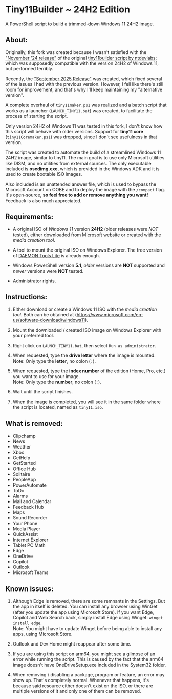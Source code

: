 # Tiny11Builder ~ 24H2 Edition
A PowerShell script to build a trimmed-down Windows 11 24H2 image.

## About:

Originally, this fork was created because I wasn't satisfied with the ["November '24 release"](https://github.com/ntdevlabs/tiny11builder/releases/tag/11-17-24) of the original [tiny11builder script by ntdevlabs](https://github.com/ntdevlabs/tiny11builder); which was supposedly compatible with the version 24H2 of Windows 11, but performed terribly.

Recently, the ["September 2025 Release"](https://github.com/ntdevlabs/tiny11builder/releases/tag/06-09-25) was created, which fixed several of the issues I had with the previous version. However, I fell like there's still room for improvement, and that's why I'll keep maintaining my "alternative version".

A complete overhaul of `tiny11maker.ps1` was realized and a batch script that works as a launcher (`LAUNCH_TINY11.bat`) was created, to facilitate the process of starting the script.

Only version 24H2 of Windows 11 was tested in this fork, I don't know how this script will behave with older versions. Support for **tiny11 core** (`tiny11Coremaker.ps1`) was dropped, since I don't see usefulness in that version.

The script was created to automate the build of a streamlined Windows 11 24H2 image, similar to tiny11. The main goal is to use only Microsoft utilities like DISM, and no utilities from external sources. The only executable included is **oscdimg.exe**, which is provided in the Windows ADK and it is used to create bootable ISO images.

Also included is an unattended answer file, which is used to bypass the Microsoft Account on OOBE and to deploy the image with the `/compact` flag. It's open-source, **so feel free to add or remove anything you want!** Feedback is also much appreciated.

## Requirements:

+ A original ISO of *Windows 11* version **24H2** (older releases were *NOT* tested), either downloaded from Microsoft website or created with the *media creation tool*.

+ A tool to mount the original ISO on Windows Explorer. The free version of [DAEMON Tools Lite](https://www.daemon-tools.cc/por/products/dtLite) is already enough.

+ Windows PowerShell version **5.1**, *older* versions are **NOT** supported and *newer* versions were **NOT** tested.

+ Administrator rights.

## Instructions:

1. Either download or create a Windows 11 ISO with the *media creation tool*. Both can be obtained at (<https://www.microsoft.com/en-us/software-download/windows11>).

2. Mount the downloaded / created ISO image on Windows Explorer with your preferred tool.

3. Right click on `LAUNCH_TINY11.bat`, then select `Run as administrator`.

4. When requested, type the **drive letter** where the image is mounted.<br>
Note: Only type the **letter**, no colon (`:`).

5. When requested, type the **index number** of the edition (Home, Pro, etc.) you want to use for your image.<br>
Note: Only type the **number**, no colon (`:`).

6. Wait until the script finishes.

7. When the image is completed, you will see it in the same folder where the script is located, named as `tiny11.iso`.

## What is removed:

- Clipchamp
- News
- Weather
- Xbox
- GetHelp
- GetStarted
- Office Hub
- Solitaire
- PeopleApp
- PowerAutomate
- ToDo
- Alarms
- Mail and Calendar
- Feedback Hub
- Maps
- Sound Recorder
- Your Phone
- Media Player
- QuickAssist
- Internet Explorer
- Tablet PC Math
- Edge
- OneDrive
- Copilot
- Outlook
- Microsoft Teams

## Known issues:

1. Although Edge is removed, there are some remnants in the Settings. But the app in itself is deleted. You can install any browser using WinGet (after you update the app using Microsoft Store). If you want Edge, Copilot and Web Search back, simply install Edge using Winget: `winget install edge`.<br>
Note: You might have to update Winget before being able to install any apps, using Microsoft Store.

2. Outlook and Dev Home might reappear after some time.

3. If you are using this script on arm64, you might see a glimpse of an error while running the script. This is caused by the fact that the arm64 image doesn't have OneDriveSetup.exe included in the System32 folder.

4. When removing / disabling a package, program or feature, an error may show up. That's completely normal. Whenever that happens, it's because said resource either doesn't exist on the ISO, or there are multiple versions of it and only one of them can be removed.

